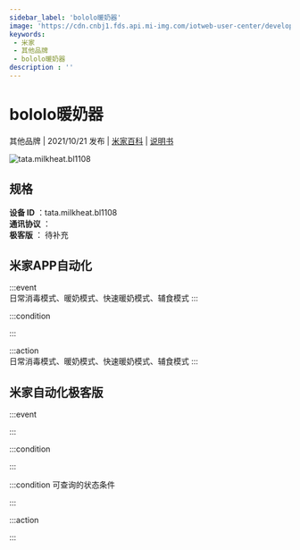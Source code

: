 ```yaml
---
sidebar_label: 'bololo暖奶器'
image: 'https://cdn.cnbj1.fds.api.mi-img.com/iotweb-user-center/developer_1679047904357omOzmHrR.png?GalaxyAccessKeyId=AKVGLQWBOVIRQ3XLEW&Expires=9223372036854775807&Signature=SzIXV0ifw5pSRLhBxFSLBDlthOU='
keywords: 
 - 米家
 - 其他品牌
 - bololo暖奶器
description : ''
---
```

# bololo暖奶器

其他品牌 | 2021/10/21 发布 | [米家百科](https://home.mi.com/webapp/content/baike/product/index.html?model=tata.milkheat.bl1108) | [说明书](https://home.mi.com/views/introduction.html?model=tata.milkheat.bl1108&region=cn)

![tata.milkheat.bl1108](https://cdn.cnbj1.fds.api.mi-img.com/iotweb-user-center/developer_1679047904357omOzmHrR.png?GalaxyAccessKeyId=AKVGLQWBOVIRQ3XLEW&Expires=9223372036854775807&Signature=SzIXV0ifw5pSRLhBxFSLBDlthOU=)

## 规格  
> 
**设备 ID** ：tata.milkheat.bl1108  
**通讯协议** ：  
**极客版**  ： 待补充 


## 米家APP自动化  

:::event  
日常消毒模式、暖奶模式、快速暖奶模式、辅食模式
:::

:::condition  

:::

:::action   
日常消毒模式、暖奶模式、快速暖奶模式、辅食模式
:::

## 米家自动化极客版  

:::event  

:::

:::condition  

:::

:::condition 可查询的状态条件  

:::

:::action  

:::

        
